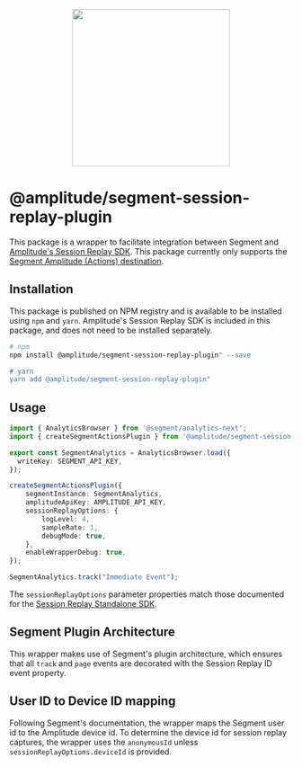 <p align="center">
  <a href="https://amplitude.com" target="_blank" align="center">
    <img src="https://static.amplitude.com/lightning/46c85bfd91905de8047f1ee65c7c93d6fa9ee6ea/static/media/amplitude-logo-with-text.4fb9e463.svg" width="280">
  </a>
  <br />
</p>

# @amplitude/segment-session-replay-plugin

This package is a wrapper to facilitate integration between Segment and [Amplitude's Session Replay SDK](https://amplitude.com/docs/session-replay/session-replay-standalone-sdk). This package currently only supports the [Segment Amplitude (Actions) destination](https://segment.com/docs/connections/destinations/catalog/actions-amplitude/).

## Installation

This package is published on NPM registry and is available to be installed using `npm` and `yarn`. Amplitude's Session
Replay SDK is included in this package, and does not need to be installed separately.

```sh
# npm
npm install @amplitude/segment-session-replay-plugin" --save

# yarn
yarn add @amplitude/segment-session-replay-plugin"
```

## Usage

```typescript
import { AnalyticsBrowser } from '@segment/analytics-next';
import { createSegmentActionsPlugin } from '@amplitude/segment-session-replay-plugin';

export const SegmentAnalytics = AnalyticsBrowser.load({
  writeKey: SEGMENT_API_KEY,
});

createSegmentActionsPlugin({
    segmentInstance: SegmentAnalytics,
    amplitudeApiKey: AMPLITUDE_API_KEY,
    sessionReplayOptions: {
        logLevel: 4,
        sampleRate: 1,
        debugMode: true,
    },
    enableWrapperDebug: true,
});

SegmentAnalytics.track("Immediate Event");
```

The `sessionReplayOptions` parameter properties match those documented for the [Session Replay Standalone SDK](https://amplitude.com/docs/session-replay/session-replay-standalone-sdk#configuration).

## Segment Plugin Architecture

This wrapper makes use of Segment's plugin architecture, which ensures that all `track` and `page` events are decorated
with the Session Replay ID event property.

## User ID to Device ID mapping

Following Segment's documentation, the wrapper maps the Segment user id to the Amplitude device id. To determine the device id for session replay captures, the wrapper uses the `anonymousId` unless `sessionReplayOptions.deviceId` is provided.
